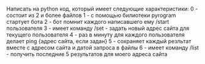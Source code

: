 Написать на python код, который имеет следующие характеристики:
0 - состоит из 2 и более файлов
1 - с помощью билиотеки pyrogram стартует бота
2 - бот помнит каждого написавшего ему /start пользователя
3 - имеет команду /set - задать новый адрес сайта для текущего пользователя
4 - раз в минуту для каждого пользователя делает ping {адрес сайта, если задан}
5 - сохраняет каждый резльтат вместе с адресом сайта и датой запроса в файлы
6 - имеет команду /list - получить последние 5 результатов для моего адреса сайта
